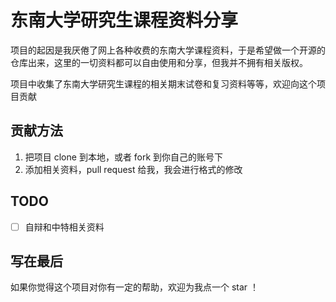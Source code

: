# 东南大学研究生课程资料分享

项目的起因是我厌倦了网上各种收费的东南大学课程资料，于是希望做一个开源的仓库出来，这里的一切资料都可以自由使用和分享，但我并不拥有相关版权。

项目中收集了东南大学研究生课程的相关期末试卷和复习资料等等，欢迎向这个项目贡献

## 贡献方法

1. 把项目 clone 到本地，或者 fork 到你自己的账号下
2. 添加相关资料，pull request 给我，我会进行格式的修改

## TODO

- [ ] 自辩和中特相关资料

## 写在最后

如果你觉得这个项目对你有一定的帮助，欢迎为我点一个 star ！
